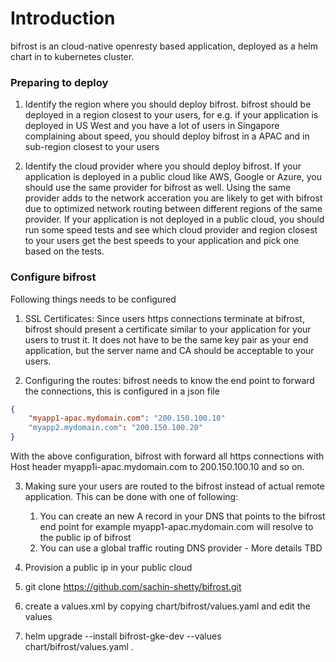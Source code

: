 # Introduction

bifrost is an cloud-native openresty based application, deployed as a helm chart in to kubernetes cluster. 

### Preparing to deploy
1. Identify the region where you should deploy bifrost. bifrost should be deployed in a region closest to your users, for e.g. if your application is deployed in US West and you have a lot of users in Singapore complaining about speed, you should deploy bifrost in a APAC and in sub-region closest to your users

2. Identify the cloud provider where you should deploy bifrost. If your application is deployed in a public cloud like AWS, Google or Azure, you should use the same provider for bifrost as well. Using the same provider adds to the network acceration you are likely to get with bifrost due to optimized network routing between different regions of the same provider. If your application is not deployed in a public cloud, you should run some speed tests and see which cloud provider and region closest to your users get the best speeds to your application and pick one based on the tests. 

### Configure bifrost

Following things needs to be configured
1. SSL Certificates: Since users https connections terminate at bifrost, bifrost should present a certificate similar to your application for your users to trust it. It does not have to be the same key pair as your end application, but the server name and CA should be acceptable to your users.

2. Configuring the routes: bifrost needs to know the end point to forward the connections, this is configured in a json file
      
```json
{
    "myapp1-apac.mydomain.com": "200.150.100.10"
    "myapp2.mydomain.com": "200.150.100.20"
}
```

With the above configuration, bifrost with forward all https connections with Host header myapp1i-apac.mydomain.com to 200.150.100.10 and so on. 

3. Making sure your users are routed to the bifrost instead of actual remote application. This can be done with one of following:
     1. You can create an new A record in your DNS that points to the bifrost end point for example myapp1-apac.mydomain.com will resolve to the public ip of bifrost
     2. You can use a global traffic routing DNS provider - More details TBD


4. Provision a public ip in your public cloud

5. git clone https://github.com/sachin-shetty/bifrost.git

6. create a values.xml by copying chart/bifrost/values.yaml and edit the values

7. helm upgrade --install bifrost-gke-dev --values chart/bifrost/values.yaml .
